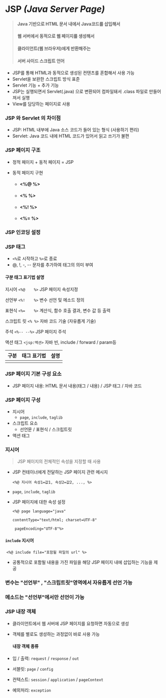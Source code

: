 # JSP ***(Java Server Page)***

> #### Java 기반으로 HTML 문서 내에서 Java코드를 삽입해서 
>
> #### 웹 서버에서 동적으로 웹 페이지를 생성해서 
>
> #### 클라이언트(웹 브라우저)에게 반환해주는
>
> #### 서버 사이드 스크립트 언어

- JSP를 통해 HTML과 동적으로 생성된 컨텐츠를 혼합해서 사용 가능
- Servlet을 보완한 스크립트 방식 표준
- Servlet 기능 + 추가 기능
- JSP는 실행되면서 Servlet(.java) 으로 변환되어 컴파일돼서 .class 파일로 만들어져서 실행
- View를 담당하는 페이지로 사용



### JSP 와 Servlet 의 차이점

- JSP: HTML 내부에 Java 소스 코드가 들어 있는 형식 (사용하기 편리)
- Servlet: Java 코드 내에 HTML 코드가 있어서 읽고 쓰기가 불편



### JSP 페이지 구조

- 정적 페이지 + 동적 페이지  = JSP

- 동적 페이지 구현

  - #### <%@ %>

  - #### <% %>

  - #### <%! %>

  - #### <%= %>



### JSP 인코딩 설정



### JSP 태그 

- `<%`로 시작하고 `%>`로 종료
- @, !, -, -- 문자를 추가하여 태그의 의미 부여



#### 구분					태그 표기법				         설명

지시어							`<%@	%>`						JSP 페이지 속성지정

선언부							`<%!	%>`						변수 선언 및 메소드 정의

표현식							`<%=	%>`						계산식, 함수 호출 결과, 변수 값 등 출력

스크립트 릿		    		`<%	%>`						자바 코드 기술 (자유롭게 기술)

주석		    				`<%-- --%>`					JSP 페이지 주석

액션 태그					`<jsp:액션>`					자바 빈, include / forward  / param등



| 구분 | 태그 표기법 | 설명 |
| ---- | ----------- | ---- |
|      |             |      |



### JSP 페이지 기본 구성 요소

- JSP 페이지 내용: HTML 문서 내용(태그 / 내용) 	/ 	JSP 태그 	/ 	자바 코드



### JSP 페이지 구성

- 지시어
  - `page`, `include`, `taglib`
- 스크립트 요소
  - 선언문  /  표현식  /  스크립트릿
- 액션 태그



### 지시어 

> JSP 페이지의 전체적인 속성을 지정할 때 사용

- JSP 컨테이너에게 전달하는 JSP 페이지 관련 메시지

  `<%@ 지시어 속성1=값1, 속성2=값2, ..., %>`

- `page`, `include`, `taglib`

- JSP 페이지에 대한 속성 설정

  `<%@ page language="java"` 

  `contentType="text/html; charset=UTF-8"`

  ` pageEncoding="UTF-8"%>`



#### `include` 지시어

​	`<%@ include file="포함될 파일의 url" %>`

- 공통적으로 포함될 내용을 가진 파일을 해당  JSP 페이지 내에 삽입하는 기능을 제공



### 변수는 "선언부" ,  "스크립트릿"영역에서 자유롭게 선언 가능

### 메소드는 "선언부"에서만 선언이 가능



### JSP 내장 객체

- 클라이언트에서 웹 서버에 JSP 페이지를 요청하면 자동으로 생성
- 객체를 별로도 생성하는 과정없이 바로 사용 가능



	#### 내장 객체 종류

- 입 / 출력: `request` / `response` / `out`
- 서블릿: `page` / `config`
- 컨텍스트: `session` / `application` / `pageContext`
- 예외처리: `exception`







